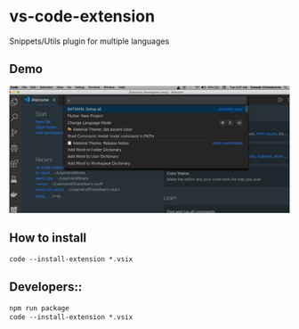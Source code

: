 # vs-code-extension
Snippets/Utils plugin for multiple languages
## Demo

![demo](images/sample.png)

## How to install

```
code --install-extension *.vsix
```

## Developers::
```
npm run package
code --install-extension *.vsix
```